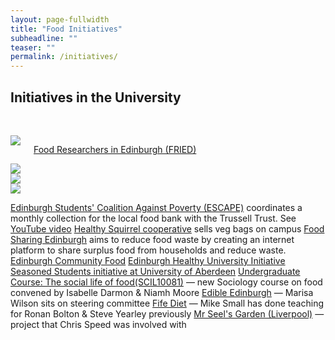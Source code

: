 ```yaml
---
layout: page-fullwidth
title: "Food Initiatives"
subheadline: ""
teaser: ""
permalink: /initiatives/
---
```


## Initiatives in the University


<p>
  &nbsp;
</p>

<div class="row">
  <div class="large-3 columns">
    <a href="http://www.sps.ed.ac.uk/research/research_centres/cross_school_research_clusters/food_researchers_in_edinburgh_fried"><img src="http://www.sps.ed.ac.uk/__data/assets/image/0003/164145/141112153220_69962.jpg" /></a>
<p class="text-center">
  <a href="http://www.sps.ed.ac.uk/research/research_centres/cross_school_research_clusters/food_researchers_in_edinburgh_fried">Food Researchers in Edinburgh (FRIED)</a>
</p>
  </div>
  <div class="large-3 columns">
    <img src="http://placehold.it/220x141/e05a10/e1e75e&amp;text=Width+220+Pixel" />
  </div>
  <div class="large-3 columns">
    <img src="http://placehold.it/220x141/fabb00/771e1e&amp;text=Width+220+Pixel" />
  </div>
  <div class="large-3 columns">
    <img src="http://placehold.it/220x141/00792c/acca57&amp;text=Width+220+Pixel" />
  </div>
</div>





<a href="https://www.facebook.com/edinburghescape">Edinburgh Students' Coalition Against Poverty (ESCAPE)</a> coordinates a monthly collection for the local food bank with the Trussell Trust. See <a href="https://www.youtube.com/watch?v=_BO17KqaR2M">YouTube video</a> 
<a href="http://heartysquirreledinburgh.weebly.com/">Healthy Squirrel cooperative</a> sells veg bags on campus
<a href="https://foodsharingedinburgh.wordpress.com">Food Sharing Edinburgh</a> aims to reduce food waste by creating an internet platform to share surplus food from households and reduce waste. 
<a href="http://www.edinburghcommunityfood.org.uk">Edinburgh Community Food</a>
<a href="http://www.ed.ac.uk/staff-students/staff/enhancing-student-experience/initiatives/sep/healthy-university/whos-involved">Edinburgh Healthy University Initiative</a>
<a href="https://twitter.com/seasonedstudent?lang=en-gb%0Ahttp://theseasonedstudent.com/">Seasoned Students initiative at University of Aberdeen</a>
<a href="http://www.drps.ed.ac.uk/15-16/dpt/cxscil10081.htm">Undergraduate Course: The social life of food(SCIL10081)</a> — new Sociology course on food convened by Isabelle Darmon &amp; Niamh Moore
<a href="http://www.edible-edinburgh.org/">Edible Edinburgh</a> — Marisa Wilson sits on steering committee
<a href="http://fifediet.co.uk/">Fife Diet</a> — Mike Small has done teaching for Ronan Bolton &amp; Steve Yearley previously
<a href="http://www.mrseelsgarden.org">Mr Seel's Garden (Liverpool)</a> — project that Chris Speed was involved with



